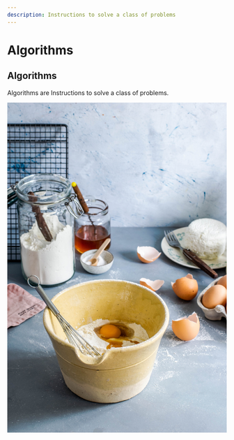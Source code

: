 ```yaml
---
description: Instructions to solve a class of problems
---
```


# Algorithms

## Algorithms

Algorithms are Instructions to solve a class of problems. 

![Recipe \(Algorithm\) for Baking Cookies](../.gitbook/assets/monika-grabkowska-neu4t59mtcy-unsplash.jpg)

